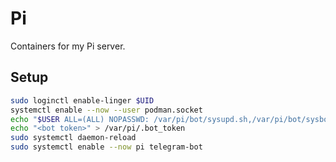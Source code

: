 # Pi

Containers for my Pi server.

## Setup

```sh
sudo loginctl enable-linger $UID
systemctl enable --now --user podman.socket
echo "$USER ALL=(ALL) NOPASSWD: /var/pi/bot/sysupd.sh,/var/pi/bot/sysboot.sh" | sudo tee -a /etc/sudoers
echo "<bot token>" > /var/pi/.bot_token
sudo systemctl daemon-reload
sudo systemctl enable --now pi telegram-bot
```

